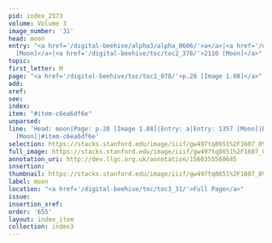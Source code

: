 ```yaml
---
pid: index_2573
volume: Volume 3
image_number: '31'
head: moon
entry: "<a href='/digital-beehive/alpha3/alpha_0606/'>a</a>|<a href='/digital-beehive/toc/toc2_265/'>1357
  [Moon]</a>|<a href='/digital-beehive/toc/toc2_376/'>2110 [Moon]</a>"
topic: 
first_letter: M
page: "<a href='/digital-beehive/toc/toc1_078/'>p.28 [Image 1.88]</a>"
add: 
xref: 
see: 
index: 
item: "#item-c6ea6df6e"
unparsed: 
line: 'Head: moon|Page: p.28 [Image 1.88]|Entry: a|Entry: 1357 [Moon]|Entry: 2110
  [Moon]|#item-c6ea6df6e'
selection: https://stacks.stanford.edu/image/iiif/gw497tq8651%2F1607_0974/866,1323,661,133/full/0/default.jpg
full_image: https://stacks.stanford.edu/image/iiif/gw497tq8651%2F1607_0974/full/full/0/default.jpg
annotation_uri: http://dev.llgc.org.uk/annotation/1560355560685
insertion: 
thumbnail: https://stacks.stanford.edu/image/iiif/gw497tq8651%2F1607_0974/866,1323,661,133/150,/0/default.jpg
label: moon
location: "<a href='/digital-beehive/toc/toc3_31/'>Full Page</a>"
issue: 
insertion_xref: 
order: '655'
layout: index_item
collection: index3
---
```

